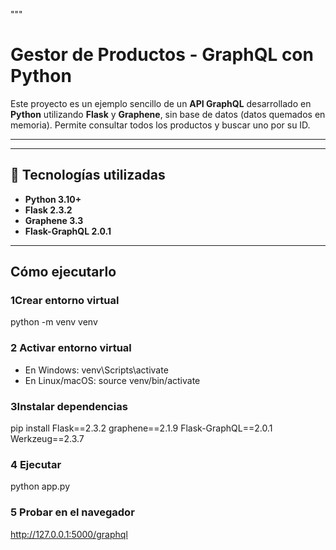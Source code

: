 """
# Gestor de Productos - GraphQL con Python

Este proyecto es un ejemplo sencillo de un **API GraphQL** desarrollado en **Python**
utilizando **Flask** y **Graphene**, sin base de datos (datos quemados en memoria).
Permite consultar todos los productos y buscar uno por su ID.

---

---

## 🧱 Tecnologías utilizadas

- **Python 3.10+**
- **Flask 2.3.2**
- **Graphene 3.3**
- **Flask-GraphQL 2.0.1**

---

## Cómo ejecutarlo

### 1️Crear entorno virtual
python -m venv venv

### 2️ Activar entorno virtual
- En Windows: venv\Scripts\activate
- En Linux/macOS: source venv/bin/activate

### 3️Instalar dependencias
pip install Flask==2.3.2 graphene==2.1.9 Flask-GraphQL==2.0.1 Werkzeug==2.3.7

### 4️ Ejecutar
python app.py

### 5 Probar en el navegador
http://127.0.0.1:5000/graphql